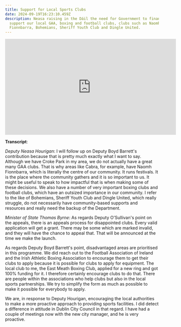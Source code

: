 ```yaml
---
title: Support for Local Sports Clubs
date: 2024-09-19T16:23:10.459Z
description: Neasa raising in the Dáil the need for Government to financially
  support our local GAA, boxing and football clubs, clubs such as Naomh
  Fionnbarra, Bohemians, Sheriff Youth Club and Dingle United.
---
```

<iframe width="560" height="315" src="https://www.youtube.com/embed/lBXYqwEb-g0?si=kR1fRwArUZGFtQGW" title="YouTube video player" frameborder="0" allow="accelerometer; autoplay; clipboard-write; encrypted-media; gyroscope; picture-in-picture; web-share" referrerpolicy="strict-origin-when-cross-origin" allowfullscreen></iframe>

**Transcript**:

*Deputy Neasa Hourigan*: I will follow up on Deputy Boyd Barrett's contribution because that is pretty much exactly what I want to say.  Although we have Croke Park in my area, we do not actually have a great many GAA clubs.  That is why areas like Cabra, for example, have Naomh Fionnbarra, which is literally the centre of our community.  It runs festivals.  It is the place where the community gathers and it is so important to us.  It might be useful to speak to how impactful that is when making some of these decisions.  We also have a number of very important boxing clubs and football clubs, which have an outsized importance in our community.  I refer to the like of Bohemians, Sheriff Youth Club and Dingle United, which really struggle, do not necessarily have community-based supports and resources and really need the backup of the Department.

*Minister of State Thomas Byrne*: As regards Deputy O'Sullivan's point on the appeals, there is an appeals process for disappointed clubs.  Every valid application will get a grant.  There may be some which are marked invalid, and they will have the chance to appeal that.  That will be announced at the time we make the launch.

As regards Deputy Boyd Barrett's point, disadvantaged areas are prioritised in this programme.  We did reach out to the Football Association of Ireland and the Irish Athletic Boxing Association to encourage them to get their clubs to apply because it is possible for clubs to apply for equipment.  The local club to me, the East Meath Boxing Club, applied for a new ring and got 100% funding for it.  I therefore certainly encourage clubs to do that.  There are people within the associations who help clubs but also in the local sports partnerships.  We try to simplify the form as much as possible to make it possible for everybody to apply.

We are, in response to Deputy Hourigan, encouraging the local authorities to make a more proactive approach to providing sports facilities.  I did detect a difference in attitude in Dublin City Council in that regard.  I have had a couple of meetings now with the new city manager, and he is very proactive.